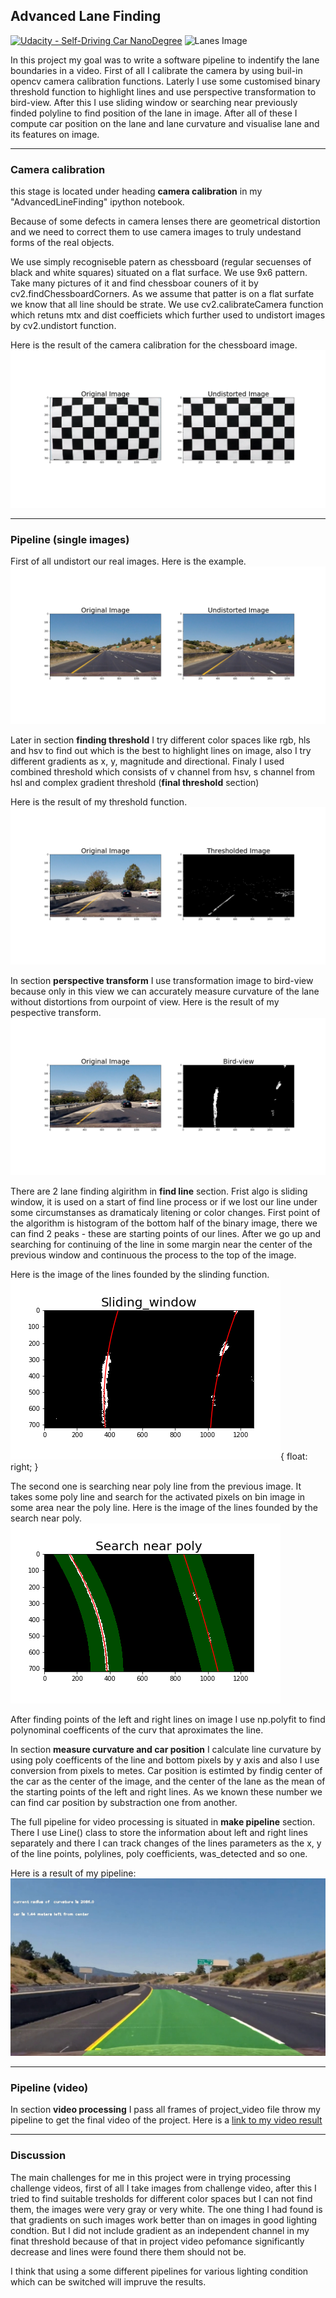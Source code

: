 ## Advanced Lane Finding
[![Udacity - Self-Driving Car NanoDegree](https://s3.amazonaws.com/udacity-sdc/github/shield-carnd.svg)](http://www.udacity.com/drive)
![Lanes Image](./examples/example_output.jpg)

In this project my goal was to write a software pipeline to indentify the lane boundaries in a video. 
First of all I calibrate the camera by using buil-in opencv camera calibration functions. Laterly I use some customised binary threshold function to highlight lines and use perspective transformation to bird-view. After this I use sliding window or searching near previously finded polyline to find position of the lane in image. After all of these I compute car position on the lane and lane curvature and visualise lane and its features on image. 


---

### Camera calibration

this stage is located under heading **camera calibration** in my "AdvancedLineFinding" ipython notebook.

Because of some defects in camera lenses there are geometrical distortion and we need to correct them to use camera images to truly undestand forms of the real objects.

We use simply recogniseble patern as chessboard (regular secuenses of black and white squares) situated on a flat surface. We use 9x6 pattern. Take many pictures of it and find chessboar couners of it by cv2.findChessboardCorners. As we assume that patter is on a flat surfate we know that all line should be strate. We use cv2.calibrateCamera function which retuns mtx and dist coefficiets which further used to undistort images by cv2.undistort function.

Here is the result of the camera calibration for the chessboard image.
![Chessboard](./output_images/distUndist.png)

---

### Pipeline (single images)

First of all undistort our real images.
Here is the example.
![Real image undistortion](./output_images/realDistUndist.png)

Later in section **finding threshold** I try different color spaces like rgb, hls and hsv to find out which is the best to highlight lines on image, also I try different  gradients as x, y, magnitude and directional.
Finaly I used combined threshold which consists of v channel from hsv, s channel from hsl and complex gradient threshold (**final threshold** section)

Here is the result of my threshold function.
![Threshold](./output_images/Thresholded.png)

In section **perspective transform** I use transformation image to bird-view because only in this view we can accurately measure curvature of the lane without distortions from ourpoint of view.
Here is the result of my pespective transform.
![PrespectiveTransform](./output_images/bird.png)

There are 2 lane finding algirithm in **find line** section. 
Frist algo is sliding window, it is used on a start of find line process or if we lost our line under some circumstanses as dramaticaly litening or color changes.  First point of the algorithm is histogram of the bottom half of the binary image, there we can find 2 peaks - these are starting points of our lines. After we go up and searching for continuing of the line in some margin near the center of the previous window and continuous the process to the top of the image.

Here is the image of the lines founded by the slinding function.
![SlidingWindow](./output_images/window.png){ float: right; }

The second one is searching near poly line from the previous image. It takes some poly line and search for the activated pixels on bin image in some area near the poly line. 
Here is the image of the lines founded by the search near poly.
![SearchNear](./output_images/search_near.png)

After finding points of the left and right lines on image I use np.polyfit to find polynominal coefficents of the curv that aproximates the line.

In section **measure curvature and car position** I calculate line curvature by using poly coefficents of the line and bottom pixels by y axis and also I use conversion from pixels to metes. Car position is estimted by findig center of the car as the center of the image, and the center of the lane as the mean of the starting points of the left and right lines. As we known these number we can find car position by substraction one from another.

The full pipeline for video processing is situated in **make pipeline** section. There I use Line() class to store the information about left and right lines separately and there I can track changes of the lines parameters as the x, y of the line points, polylines, poly coefficients, was_detected and so one. 

Here is a result of my pipeline:
![Result](./output_images/final_output.jpg)

---

### Pipeline (video)

In section **video processing** I pass all frames of project_video file throw my pipeline to get the final video of the project.
Here is a [link to my video result](./project_output.mp4)

---

### Discussion

The main challenges for me in this project were in trying processing challenge videos, first of all I take images from challenge video, after this I tried to find suitable tresholds for different color spaces but I can not find them, the images were very gray or very white. The one thing I had found is that gradients on such images work better than on images in good lighting condtion. But I did not include gradient as an independent channel in my finat threshold because of that in project video pefomance significantly decrease and lines were found there them should not be. 

I think that using a some different pipelines for various lighting condition which can be switched will impruve the results. 
